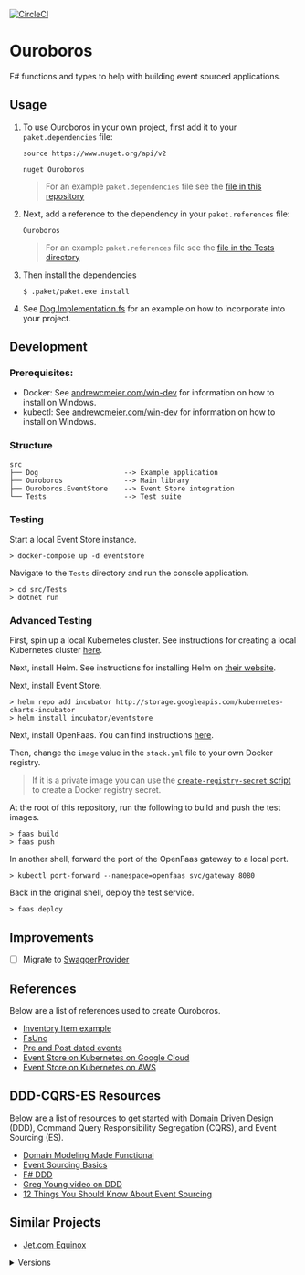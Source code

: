 [![CircleCI](https://circleci.com/gh/ameier38/ouroboros/tree/develop.svg?style=svg)](https://circleci.com/gh/ameier38/ouroboros/tree/develop)

# Ouroboros
F# functions and types to help with building event sourced applications.

## Usage
1) To use Ouroboros in your own project, first add it to your `paket.dependencies` file:
    ```
    source https://www.nuget.org/api/v2

    nuget Ouroboros
    ```
    > For an example `paket.dependencies` file see the [file in this repository](./paket.dependencies)

2) Next, add a reference to the dependency in your `paket.references` file:
    ```
    Ouroboros
    ```
    > For an example `paket.references` file see the [file in the Tests directory](./src/Tests/paket.references)

3) Then install the dependencies
    ```
    $ .paket/paket.exe install
    ```

4) See [Dog.Implementation.fs](./src/Tests/Dog.Implementation.fs) for an example on how to incorporate into your project.

## Development

### Prerequisites:

- Docker: See [andrewcmeier.com/win-dev](https://andrewcmeier.com/win-dev#docker)
for information on how to install on Windows.
- kubectl: See [andrewcmeier.com/win-dev](https://andrewcmeier.com/win-dev#kubectl)
for information on how to install on Windows.

### Structure
```
src
├── Dog                     --> Example application
├── Ouroboros               --> Main library
├── Ouroboros.EventStore    --> Event Store integration
└── Tests                   --> Test suite
```

### Testing
Start a local Event Store instance.
```
> docker-compose up -d eventstore
```

Navigate to the `Tests` directory and run the console application.
```
> cd src/Tests
> dotnet run
```

### Advanced Testing
First, spin up a local Kubernetes cluster. See instructions for 
creating a local Kubernetes cluster [here](https://andrewcmeier.com/win-dev#kubernetes).

Next, install Helm. See instructions for installing Helm 
on [their website](https://docs.helm.sh/using_helm/#quickstart).

Next, install Event Store.
```
> helm repo add incubator http://storage.googleapis.com/kubernetes-charts-incubator
> helm install incubator/eventstore
```

Next, install OpenFaas. You can find instructions 
[here](https://github.com/openfaas/faas-netes/tree/master/chart/openfaas).

Then, change the `image` value in the `stack.yml` file to your own Docker registry.
> If it is a private image you can use the [`create-registry-secret` script](scripts/create-registry-secret.sh)
to create a Docker registry secret.

At the root of this repository, run the following to build and push the test images.
```
> faas build
> faas push
```

In another shell, forward the port of the OpenFaas gateway to a local port.
```
> kubectl port-forward --namespace=openfaas svc/gateway 8080
```

Back in the original shell, deploy the test service.
```
> faas deploy
```

## Improvements
- [ ] Migrate to [SwaggerProvider](https://github.com/fsprojects/SwaggerProvider/pull/92)

## References
Below are a list of references used to create Ouroboros.
- [Inventory Item example](https://github.com/eulerfx/DDDInventoryItemFSharp)
- [FsUno](https://github.com/thinkbeforecoding/FsUno/blob/master/FsUno/Game.fs)
- [Pre and Post dated events](http://codebetter.com/gregyoung/2014/03/02/event-sourcing-and-postpre-dated-transactions/)
- [Event Store on Kubernetes on Google Cloud](https://blog.2mas.xyz/setting-up-event-store-with-kubernetes-on-google-cloud/)
- [Event Store on Kubernetes on AWS](http://www.dinuzzo.co.uk/2018/08/13/set-up-an-eventstore-cluster-on-kubernetes/)

## DDD-CQRS-ES Resources
Below are a list of resources to get started with Domain Driven Design (DDD),
Command Query Responsibility Segregation (CQRS), and Event Sourcing (ES).
- [Domain Modeling Made Functional](https://pragprog.com/book/swdddf/domain-modeling-made-functional)
- [Event Sourcing Basics](https://eventstore.org/docs/event-sourcing-basics/index.html)
- [F# DDD](http://gorodinski.com/blog/2013/02/17/domain-driven-design-with-fsharp-and-eventstore/)
- [Greg Young video on DDD](https://youtu.be/LDW0QWie21s)
- [12 Things You Should Know About Event Sourcing](http://blog.leifbattermann.de/2017/04/21/12-things-you-should-know-about-event-sourcing/)

## Similar Projects
- [Jet.com Equinox](https://github.com/jet/equinox)

<details>
    <summary>Versions</summary>

### 2.0.0
Added functionality to 'delete' an event from a stream
which effectively ignores these events when loaded from
the repository and, therefore, we do not apply them when
reconstituting the state. The reason for this is because
in the real world we may accidentally run commands
which produce valid events, but were genuine mistakes.
Having a 'delete event' command which records the deletion
but allows us to undo a command is easier to correct these errors.

### 1.0.0
Added boilerplate functions and type to work with event sourced
systems in F#. Added EventStore store.

</details>
